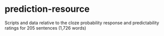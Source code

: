 # prediction-resource
Scripts and data relative to the cloze probability response and predictability ratings for 205 sentences (1,726 words)
